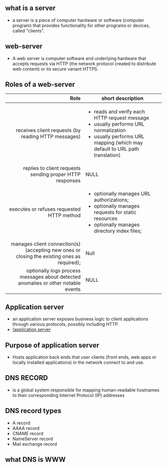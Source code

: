 ## what is a server
* a server is a piece of computer hardware or software (computer program) that provides functionality for other programs or devices, called "clients".
## web-server
* A web server is computer software and underlying hardware that accepts requests via HTTP (the network protocol created to distribute web content) or its secure variant HTTPS.
## Roles of a web-server
Role | short description | 
---: | --- |
receives client requests (by reading HTTP messages) | <ul><li>reads and verify each HTTP request message</li><li>usually performs URL normalization</li><li>usually performs URL mapping (which may default to URL path translation)</li> |
replies to client requests sending proper HTTP responses | NULL |
executes or refuses requested HTTP method | <ul><li>optionally manages URL authorizations;</li><li>optionally manages requests for static resources </li><li>optionally manages directory index files;</li>
manages client connection(s) (accepting new ones or closing the existing ones as required); | Null |
optionally logs process messages about detected anomalies or other notable events | NULL |
## Application server
* an application server exposes business logic to client applications through various protocols, possibly including HTTP. 
* [!application server](https://www.infoworld.com/article/2077354/app-server-web-server-what-s-the-difference.html)
## Purpose of application server
* Hosts application back ends that user clients (front ends, web apps or locally installed applications) in the network connect to and use.
## DNS RECORD
* is a global system responsible for mapping human-readable hostnames to their corresponding Internet Protocol (IP) addresses
## DNS record types
* A record
* AAAA record
* CNAME record
* NameServer record
* Mail exchange record
## what DNS is WWW